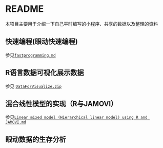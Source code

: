 # README
本项目主要用于介绍一下自己平时编写的小程序、共享的数据以及整理的资料
## 快速编程(眼动快速编程)

参见[`fastprogramming.md`](https://github.com/usplos/self-programming/blob/master/fastprogramming.md)

## R语言数据可视化展示数据

参见 [`DataForVisualize.zip`](https://github.com/usplos/self-programming/blob/master/DataForVisualize.zip)

## 混合线性模型的实现（R与JAMOVI）
参见[`Linear mixed model (Hierarchical linear model) using R and JAMOVI.md`](https://github.com/usplos/self-programming/blob/master/Linear%20mixed%20model%20(Hierarchical%20linear%20model)%20using%20R%20and%20JAMOVI.md)

## 眼动数据的生存分析
